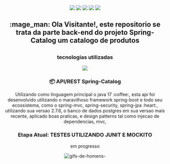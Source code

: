 <p align="center">
    <img src="https://img.shields.io/badge/Postman-FF6C37?style=for-the-badge&logo=postman&logoColor=white"/>
    <img src="https://img.shields.io/badge/IntelliJIDEA-000000.svg?style=for-the-badge&logo=intellij-idea&logoColor=white"/>
    <img src="https://img.shields.io/badge/spring-%236DB33F.svg?style=for-the-badge&logo=spring&logoColor=white"/>
    <img src="https://img.shields.io/badge/java-%23ED8B00.svg?style=for-the-badge&logo=java&logoColor=white"/>
    <img src="https://img.shields.io/badge/postgres-%23316192.svg?style=for-the-badge&logo=postgresql&logoColor=white"/>

<h2 align="center" >:mage_man: Ola Visitante!, este repositorio se trata da parte back-end do projeto Spring-Catalog um catalogo de produtos<h2>

<h3 align="center">tecnologias utilizadas</h3>
<p align="center">
  <a href="https://skillicons.dev">
    <img src="https://skillicons.dev/icons?i=spring,java,postgres,mockito" />
  </a>
</p>

<h3  align="center" >📦 API/REST Spring-Catalog</h3>
 
 <p align="center" >Utilizando como linguagem principal o java 17 :coffee:, esta api foi desenvolvido utilizando o maravilhoso framework spring-boot e todo seu ecossistema, como o spring-mvc, spring-security, spring-jpa :heart:, 
  utilizando sua versao 2.7.6, o banco de dados postgres em sua versao mais recente, aplicado boas praticas, e design patterns tal como injecao de dependencias, mvc,
 

<h3 align="center">Etapa Atual: TESTES UTILIZANDO JUNIT E MOCKITO</h3>
<p align="center"> em progresso </p>


<div align="center">

![gifs-de-homens-](https://user-images.githubusercontent.com/72584502/209208107-a7bc24b6-cd99-45a2-b9d7-064f054f7f67.gif)

</div>
